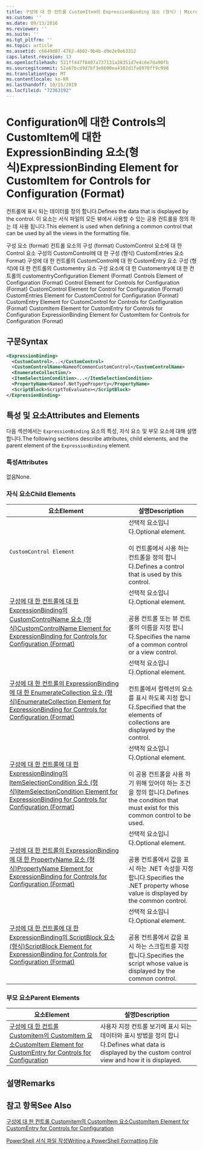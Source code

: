 ```yaml
---
title: 구성에 대 한 컨트롤 CustomItem의 ExpressionBinding 요소 (형식) | Microsoft Docs
ms.custom: ''
ms.date: 09/13/2016
ms.reviewer: ''
ms.suite: ''
ms.tgt_pltfrm: ''
ms.topic: article
ms.assetid: c6649d07-4762-4602-9b4b-d9e2e9e63312
caps.latest.revision: 13
ms.openlocfilehash: 531ff447f8407a737131a38351d7e4c6e7da90fb
ms.sourcegitcommit: 52a67bcd9d7bf3e8600ea4302d1fa8970ff9c998
ms.translationtype: MT
ms.contentlocale: ko-KR
ms.lasthandoff: 10/15/2019
ms.locfileid: "72363192"
---
```

# <a name="expressionbinding-element-for-customitem-for-controls-for-configuration-format"></a><span data-ttu-id="d15e2-102">Configuration에 대한 Controls의 CustomItem에 대한 ExpressionBinding 요소(형식)</span><span class="sxs-lookup"><span data-stu-id="d15e2-102">ExpressionBinding Element for CustomItem for Controls for Configuration (Format)</span></span>

<span data-ttu-id="d15e2-103">컨트롤에 표시 되는 데이터를 정의 합니다.</span><span class="sxs-lookup"><span data-stu-id="d15e2-103">Defines the data that is displayed by the control.</span></span> <span data-ttu-id="d15e2-104">이 요소는 서식 파일의 모든 뷰에서 사용할 수 있는 공용 컨트롤을 정의 하는 데 사용 됩니다.</span><span class="sxs-lookup"><span data-stu-id="d15e2-104">This element is used when defining a common control that can be used by all the views in the formatting file.</span></span>

<span data-ttu-id="d15e2-105">구성 요소 (format) 컨트롤 요소의 구성 (format) CustomControl 요소에 대 한 Control 요소 구성의 CustomControl에 대 한 구성 (형식) CustomEntries 요소 Format) 구성에 대 한 컨트롤의 CustomControl에 대 한 CustomEntry 요소 구성 (형식)에 대 한 컨트롤의 Customentry 요소 구성 요소에 대 한 Customentry에 대 한 컨트롤의 customentry</span><span class="sxs-lookup"><span data-stu-id="d15e2-105">Configuration Element (Format) Controls Element of Configuration (Format) Control Element for Controls for Configuration (Format) CustomControl Element for Control for Configuration (Format) CustomEntries Element for CustomControl for Configuration (Format) CustomEntry Element for CustomControl for Controls for Configuration (Format) CustomItem Element for CustomEntry for Controls for Configuration ExpressionBinding Element for CustomItem for Controls for Configuration (Format)</span></span>

## <a name="syntax"></a><span data-ttu-id="d15e2-106">구문</span><span class="sxs-lookup"><span data-stu-id="d15e2-106">Syntax</span></span>

```xml
<ExpressionBinding>
  <CustomControl>...</CustomControl>
  <CustomControlName>NameofCommonCustomControl</CustomControlName>
  <EnumerateCollection/>
  <ItemSelectionCondition>...</ItemSelectionCondition>
  <PropertyName>Nameof.NetTypeProperty</PropertyName>
  <ScriptBlock>ScriptToEvaluate></ScriptBlock>
</ExpressionBinding>
```

## <a name="attributes-and-elements"></a><span data-ttu-id="d15e2-107">특성 및 요소</span><span class="sxs-lookup"><span data-stu-id="d15e2-107">Attributes and Elements</span></span>

<span data-ttu-id="d15e2-108">다음 섹션에서는 `ExpressionBinding` 요소의 특성, 자식 요소 및 부모 요소에 대해 설명 합니다.</span><span class="sxs-lookup"><span data-stu-id="d15e2-108">The following sections describe attributes, child elements, and the parent element of the `ExpressionBinding` element.</span></span>

### <a name="attributes"></a><span data-ttu-id="d15e2-109">특성</span><span class="sxs-lookup"><span data-stu-id="d15e2-109">Attributes</span></span>

<span data-ttu-id="d15e2-110">없음</span><span class="sxs-lookup"><span data-stu-id="d15e2-110">None.</span></span>

### <a name="child-elements"></a><span data-ttu-id="d15e2-111">자식 요소</span><span class="sxs-lookup"><span data-stu-id="d15e2-111">Child Elements</span></span>

|<span data-ttu-id="d15e2-112">요소</span><span class="sxs-lookup"><span data-stu-id="d15e2-112">Element</span></span>|<span data-ttu-id="d15e2-113">설명</span><span class="sxs-lookup"><span data-stu-id="d15e2-113">Description</span></span>|
|-------------|-----------------|
|`CustomControl Element`|<span data-ttu-id="d15e2-114">선택적 요소입니다.</span><span class="sxs-lookup"><span data-stu-id="d15e2-114">Optional element.</span></span><br /><br /> <span data-ttu-id="d15e2-115">이 컨트롤에서 사용 하는 컨트롤을 정의 합니다.</span><span class="sxs-lookup"><span data-stu-id="d15e2-115">Defines a control that is used by this control.</span></span>|
|[<span data-ttu-id="d15e2-116">구성에 대 한 컨트롤에 대 한 ExpressionBinding의 CustomControlName 요소 (형식)</span><span class="sxs-lookup"><span data-stu-id="d15e2-116">CustomControlName Element for ExpressionBinding for Controls for Configuration (Format)</span></span>](./customcontrolname-element-for-expressionbinding-for-controls-for-configuration-format.md)|<span data-ttu-id="d15e2-117">선택적 요소입니다.</span><span class="sxs-lookup"><span data-stu-id="d15e2-117">Optional element.</span></span><br /><br /> <span data-ttu-id="d15e2-118">공용 컨트롤 또는 뷰 컨트롤의 이름을 지정 합니다.</span><span class="sxs-lookup"><span data-stu-id="d15e2-118">Specifies the name of a common control or a view control.</span></span>|
|[<span data-ttu-id="d15e2-119">구성에 대 한 컨트롤의 ExpressionBinding에 대 한 EnumerateCollection 요소 (형식)</span><span class="sxs-lookup"><span data-stu-id="d15e2-119">EnumerateCollection Element for ExpressionBinding for Controls for Configuration (Format)</span></span>](./enumeratecollection-element-for-expressionbinding-for-controls-for-configuration-format.md)|<span data-ttu-id="d15e2-120">선택적 요소입니다.</span><span class="sxs-lookup"><span data-stu-id="d15e2-120">Optional element.</span></span><br /><br /> <span data-ttu-id="d15e2-121">컨트롤에서 컬렉션의 요소를 표시 하도록 지정 합니다.</span><span class="sxs-lookup"><span data-stu-id="d15e2-121">Specified that the elements of collections are displayed by the control.</span></span>|
|[<span data-ttu-id="d15e2-122">구성에 대 한 컨트롤에 대 한 ExpressionBinding의 ItemSelectionCondition 요소 (형식)</span><span class="sxs-lookup"><span data-stu-id="d15e2-122">ItemSelectionCondition Element for ExpressionBinding for Controls for Configuration (Format)</span></span>](./itemselectioncondition-element-for-expressionbinding-for-controls-for-configuration-format.md)|<span data-ttu-id="d15e2-123">선택적 요소입니다.</span><span class="sxs-lookup"><span data-stu-id="d15e2-123">Optional element.</span></span><br /><br /> <span data-ttu-id="d15e2-124">이 공용 컨트롤을 사용 하기 위해 있어야 하는 조건을 정의 합니다.</span><span class="sxs-lookup"><span data-stu-id="d15e2-124">Defines the condition that must exist for this common control to be used.</span></span>|
|[<span data-ttu-id="d15e2-125">구성에 대 한 컨트롤의 ExpressionBinding에 대 한 PropertyName 요소 (형식)</span><span class="sxs-lookup"><span data-stu-id="d15e2-125">PropertyName Element for ExpressionBinding for Controls for Configuration (Format)</span></span>](./propertyname-element-for-expressionbinding-for-controls-for-configuration-format.md)|<span data-ttu-id="d15e2-126">선택적 요소입니다.</span><span class="sxs-lookup"><span data-stu-id="d15e2-126">Optional element.</span></span><br /><br /> <span data-ttu-id="d15e2-127">공용 컨트롤에서 값을 표시 하는 .NET 속성을 지정 합니다.</span><span class="sxs-lookup"><span data-stu-id="d15e2-127">Specifies the .NET property whose value is displayed by the common control.</span></span>|
|[<span data-ttu-id="d15e2-128">구성에 대 한 컨트롤에 대 한 ExpressionBinding의 ScriptBlock 요소 (형식)</span><span class="sxs-lookup"><span data-stu-id="d15e2-128">ScriptBlock Element for ExpressionBinding for Controls for Configuration (Format)</span></span>](./scriptblock-element-for-expressionbinding-for-controls-for-configuration-format.md)|<span data-ttu-id="d15e2-129">선택적 요소입니다.</span><span class="sxs-lookup"><span data-stu-id="d15e2-129">Optional element.</span></span><br /><br /> <span data-ttu-id="d15e2-130">공용 컨트롤에서 값을 표시 하는 스크립트를 지정 합니다.</span><span class="sxs-lookup"><span data-stu-id="d15e2-130">Specifies the script whose value is displayed by the common control.</span></span>|

### <a name="parent-elements"></a><span data-ttu-id="d15e2-131">부모 요소</span><span class="sxs-lookup"><span data-stu-id="d15e2-131">Parent Elements</span></span>

|<span data-ttu-id="d15e2-132">요소</span><span class="sxs-lookup"><span data-stu-id="d15e2-132">Element</span></span>|<span data-ttu-id="d15e2-133">설명</span><span class="sxs-lookup"><span data-stu-id="d15e2-133">Description</span></span>|
|-------------|-----------------|
|[<span data-ttu-id="d15e2-134">구성에 대 한 컨트롤 Customitem의 CustomItem 요소</span><span class="sxs-lookup"><span data-stu-id="d15e2-134">CustomItem Element for CustomEntry for Controls for Configuration</span></span>](./customitem-element-for-customentry-for-controls-for-configuration-format.md)|<span data-ttu-id="d15e2-135">사용자 지정 컨트롤 보기에 표시 되는 데이터와 표시 방법을 정의 합니다.</span><span class="sxs-lookup"><span data-stu-id="d15e2-135">Defines what data is displayed by the custom control view and how it is displayed.</span></span>|

## <a name="remarks"></a><span data-ttu-id="d15e2-136">설명</span><span class="sxs-lookup"><span data-stu-id="d15e2-136">Remarks</span></span>

## <a name="see-also"></a><span data-ttu-id="d15e2-137">참고 항목</span><span class="sxs-lookup"><span data-stu-id="d15e2-137">See Also</span></span>

[<span data-ttu-id="d15e2-138">구성에 대 한 컨트롤 Customitem의 CustomItem 요소</span><span class="sxs-lookup"><span data-stu-id="d15e2-138">CustomItem Element for CustomEntry for Controls for Configuration</span></span>](./customitem-element-for-customentry-for-controls-for-configuration-format.md)

[<span data-ttu-id="d15e2-139">PowerShell 서식 파일 작성</span><span class="sxs-lookup"><span data-stu-id="d15e2-139">Writing a PowerShell Formatting File</span></span>](./writing-a-powershell-formatting-file.md)
